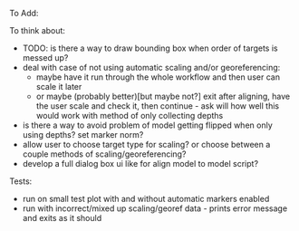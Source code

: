 
To Add:

To think about:
- TODO: is there a way to draw bounding box when order of targets is messed up?
- deal with case of not using automatic scaling and/or georeferencing:
    - maybe have it run through the whole workflow and then user can scale it later
    - or maybe (probably better)[but maybe not?] exit after aligning, have the user scale and check it, then continue - ask will how well this would work with method of only collecting depths
- is there a way to avoid problem of model getting flipped when only using depths? set marker norm?
- allow user to choose target type for scaling? or choose between a couple methods of scaling/georeferencing?
- develop a full dialog box ui like for align model to model script?

Tests:
- run on small test plot with and without automatic markers enabled
- run with incorrect/mixed up scaling/georef data - prints error message and exits as it should
